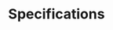 ---
layout: default
sitemap: false
permalink: /specs/
title: Specifications
redirect_to:  https://docs.google.com/spreadsheets/d/e/2PACX-1vQvcGhM-xXRX9WOxSVvCjJPslwIhNfOuq8ToRbuBL8WzHrm7UYjVv9zfP_1TuNulIEFX_RkAN-isRKU/pubhtml
---